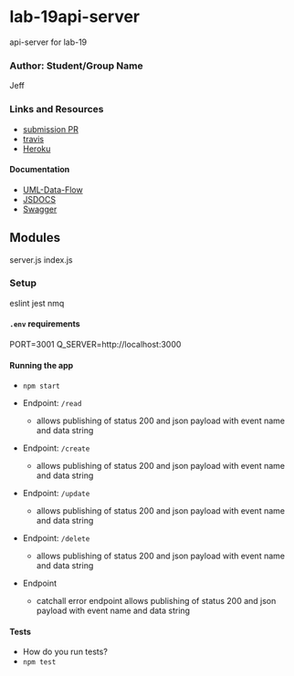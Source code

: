 # lab-19api-server
api-server for lab-19

### Author: Student/Group Name
Jeff

### Links and Resources
* [submission PR](https://github.com/jeff-401-js/lab-19api-server/pull/1)
* [travis](https://www.travis-ci.com/jeff-401-js/lab-19api-server)
* [Heroku](https://murmuring-tor-32629.herokuapp.com/)

#### Documentation
* [UML-Data-Flow](https://photos.app.goo.gl/DjoR95g4THdKPHBE9)
* [JSDOCS](https://murmuring-tor-32629.herokuapp.com/docs)
* [Swagger](https://murmuring-tor-32629.herokuapp.com/api-docs)

## Modules
server.js
index.js

### Setup
eslint
jest
nmq

#### `.env` requirements
PORT=3001
Q_SERVER=http://localhost:3000

#### Running the app
* `npm start`


* Endpoint: `/read`
  * allows publishing of status 200 and json payload with event name and data string
* Endpoint: `/create`
  * allows publishing of status 200 and json payload with event name and data string
* Endpoint: `/update`
  * allows publishing of status 200 and json payload with event name and data string
* Endpoint: `/delete`
  * allows publishing of status 200 and json payload with event name and data string
* Endpoint ` `
  * catchall error endpoint allows publishing of status 200 and json payload with event name and data string

#### Tests
* How do you run tests?
* `npm test`
